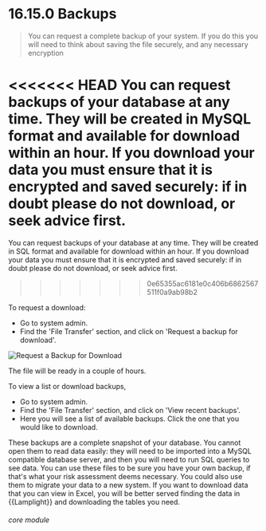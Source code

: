 # 16.15.0 <i class="fas fa-exchange-alt"></i> Backups

> You can request a complete backup of your system. If you do this you will need to think about saving the file securely, and any necessary encryption



<<<<<<< HEAD
You can request backups of your database at any time. They will be created in MySQL format and available for download within an hour. If you download your data you must ensure that it is encrypted and saved securely: if in doubt please do not download, or seek advice first. 
=======
You can request backups of your database at any time. They will be created in SQL format and available for download within an hour. If you download your data you must ensure that it is encrypted and saved securely: if in doubt please do not download, or seek advice first. 
>>>>>>> 0e65355ac6181e0c406b6862567511f0a9ab98b2

To request a download:

- Go to system admin.
- Find the 'File Transfer' section, and click on 'Request a backup for download'.

![Request a Backup for Download](16.15.0a.png)


The file will be ready in a couple of hours. 

To view a list or download backups, 

- Go to system admin.
- Find the 'File Transfer' section, and click on 'View recent backups'.
- Here you will see a list of available backups. Click the one that you would like to download. 



These backups are a complete snapshot of your database.  You cannot open them to read data easily: they will need to be imported into a MySQL compatible database server, and then you will need to run SQL queries to see data.  You can use these files to be sure you have your own backup, if that's what your risk assessment deems necessary.  You could also use them to migrate your data to a new system.  If you want to download data that you can view in Excel, you will be better served finding the data in {{Lamplight}} and downloading the tables you need.

###### core module
